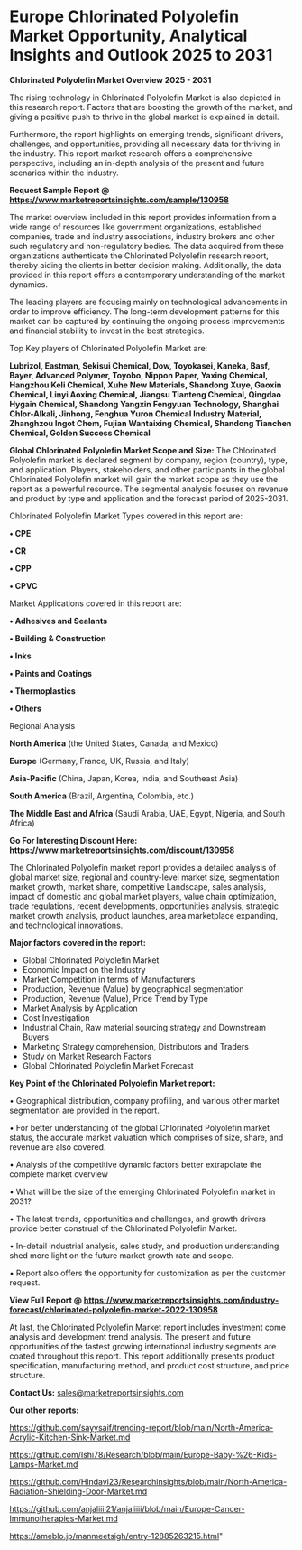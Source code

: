 # Europe Chlorinated Polyolefin Market Opportunity, Analytical Insights and Outlook 2025 to 2031

<Strong> Chlorinated Polyolefin Market Overview 2025 - 2031</strong>

The rising technology in Chlorinated Polyolefin Market is also depicted in this research report. Factors that are boosting the growth of the market, and giving a positive push to thrive in the global market is explained in detail.

Furthermore, the report highlights on emerging trends, significant drivers, challenges, and opportunities, providing all necessary data for thriving in the industry. This report market research offers a comprehensive perspective, including an in-depth analysis of the present and future scenarios within the industry.

<strong>Request Sample Report @ <a href=https://www.marketreportsinsights.com/sample/130958>https://www.marketreportsinsights.com/sample/130958</a></strong>

The market overview included in this report provides information from a wide range of resources like government organizations, established companies, trade and industry associations, industry brokers and other such regulatory and non-regulatory bodies. The data acquired from these organizations authenticate the Chlorinated Polyolefin research report, thereby aiding the clients in better decision making. Additionally, the data provided in this report offers a contemporary understanding of the market dynamics.

The leading players are focusing mainly on technological advancements in order to improve efficiency. The long-term development patterns for this market can be captured by continuing the ongoing process improvements and financial stability to invest in the best strategies.

Top Key players of Chlorinated Polyolefin Market are:

<strong>Lubrizol, Eastman, Sekisui Chemical, Dow, Toyokasei, Kaneka, Basf, Bayer, Advanced Polymer, Toyobo, Nippon Paper, Yaxing Chemical, Hangzhou Keli Chemical, Xuhe New Materials, Shandong Xuye, Gaoxin Chemical, Linyi Aoxing Chemical, Jiangsu Tianteng Chemical, Qingdao Hygain Chemical, Shandong Yangxin Fengyuan Technology, Shanghai Chlor-Alkali, Jinhong, Fenghua Yuron Chemical Industry Material, Zhanghzou Ingot Chem, Fujian Wantaixing Chemical, Shandong Tianchen Chemical, Golden Success Chemical</strong>

<strong><b>Global Chlorinated Polyolefin Market Scope and Size:</b></strong>
The Chlorinated Polyolefin market is declared segment by company, region (country), type, and application. Players, stakeholders, and other participants in the global Chlorinated Polyolefin market will gain the market scope as they use the report as a powerful resource. The segmental analysis focuses on revenue and product by type and application and the forecast period of 2025-2031.

Chlorinated Polyolefin Market Types covered in this report are:

<strong>• CPE

• CR

• CPP

• CPVC</strong>

Market Applications covered in this report are:

<strong>• Adhesives and Sealants

• Building & Construction

• Inks

• Paints and Coatings

• Thermoplastics

• Others</strong> 

Regional Analysis

<strong>North America</strong> (the United States, Canada, and Mexico)

<strong>Europe</strong> (Germany, France, UK, Russia, and Italy)

<strong>Asia-Pacific</strong> (China, Japan, Korea, India, and Southeast Asia)

<strong>South America</strong> (Brazil, Argentina, Colombia, etc.)

<strong>The Middle East and Africa</strong> (Saudi Arabia, UAE, Egypt, Nigeria, and South Africa)

<strong>Go For Interesting Discount Here: <a href=https://www.marketreportsinsights.com/discount/130958>https://www.marketreportsinsights.com/discount/130958</a></strong>

The Chlorinated Polyolefin market report provides a detailed analysis of global market size, regional and country-level market size, segmentation market growth, market share, competitive Landscape, sales analysis, impact of domestic and global market players, value chain optimization, trade regulations, recent developments, opportunities analysis, strategic market growth analysis, product launches, area marketplace expanding, and technological innovations.

<strong><b>Major factors covered in the report:</b></strong>
<ul>
  <li>Global Chlorinated Polyolefin Market </li>
  <li>Economic Impact on the Industry</li>
  <li>Market Competition in terms of Manufacturers</li>
  <li>Production, Revenue (Value) by geographical segmentation</li>
  <li>Production, Revenue (Value), Price Trend by Type</li>
  <li>Market Analysis by Application</li>
  <li>Cost Investigation</li>
  <li>Industrial Chain, Raw material sourcing strategy and Downstream Buyers</li>
  <li>Marketing Strategy comprehension, Distributors and Traders</li>
  <li>Study on Market Research Factors</li>
  <li>Global Chlorinated Polyolefin Market Forecast</li>
</ul>

<strong><b>Key Point of the Chlorinated Polyolefin Market report:</b></strong>

• Geographical distribution, company profiling, and various other market segmentation are provided in the report.

• For better understanding of the global Chlorinated Polyolefin market status, the accurate market valuation which comprises of size, share, and revenue are also covered.

• Analysis of the competitive dynamic factors better extrapolate the complete market overview

• What will be the size of the emerging Chlorinated Polyolefin market in 2031?

• The latest trends, opportunities and challenges, and growth drivers provide better construal of the Chlorinated Polyolefin Market.

• In-detail industrial analysis, sales study, and production understanding shed more light on the future market growth rate and scope.

• Report also offers the opportunity for customization as per the customer request.

<strong><b>View Full Report @ <a href=https://www.marketreportsinsights.com/industry-forecast/chlorinated-polyolefin-market-2022-130958>https://www.marketreportsinsights.com/industry-forecast/chlorinated-polyolefin-market-2022-130958</a></b></strong>


At last, the Chlorinated Polyolefin Market report includes investment come analysis and development trend analysis. The present and future opportunities of the fastest growing international industry segments are coated throughout this report. This report additionally presents product specification, manufacturing method, and product cost structure, and price structure.

<strong>Contact Us:</strong>
sales@marketreportsinsights.com

<strong>Our other reports:</strong>

<a href=https://github.com/sayysaif/trending-report/blob/main/North-America-Acrylic-Kitchen-Sink-Market.md>https://github.com/sayysaif/trending-report/blob/main/North-America-Acrylic-Kitchen-Sink-Market.md</a>

<a href=https://github.com/Ishi78/Research/blob/main/Europe-Baby-%26-Kids-Lamps-Market.md>https://github.com/Ishi78/Research/blob/main/Europe-Baby-%26-Kids-Lamps-Market.md</a>

<a href=https://github.com/Hindavi23/Researchinsights/blob/main/North-America-Radiation-Shielding-Door-Market.md>https://github.com/Hindavi23/Researchinsights/blob/main/North-America-Radiation-Shielding-Door-Market.md</a>

<a href=https://github.com/anjaliiii21/anjaliiii/blob/main/Europe-Cancer-Immunotherapies-Market.md>https://github.com/anjaliiii21/anjaliiii/blob/main/Europe-Cancer-Immunotherapies-Market.md</a>

<a href=https://ameblo.jp/manmeetsigh/entry-12885263215.html>https://ameblo.jp/manmeetsigh/entry-12885263215.html</a>"
